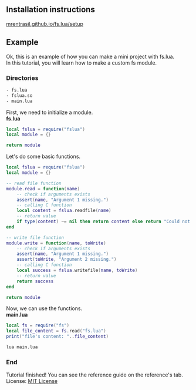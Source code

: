## Installation instructions
[mrentrasil.github.io/fs.lua/setup](https://mrentrasil.github.io/fs.lua/guide/setup)
## Example
Ok, this is an example of how you can make a mini project with fs.lua. <br>
In this tutorial, you will learn how to make a custom fs module. <br>

### Directories
```sh
- fs.lua
- fslua.so
- main.lua
```

First, we need to initialize a module. <br>
**fs.lua** <br>
```lua
local fslua = require("fslua")
local module = {}

return module
```

Let's do some basic functions.
```lua
local fslua = require("fslua")
local module = {}

-- read file function
module.read = function(name)
    -- check if arguments exists
    assert(name, "Argument 1 missing.")
    -- calling C function
    local content = fslua.readfile(name)
    -- return value
    if type(content) ~= nil then return content else return "Could not open file(file does not exists)." end
end

-- write file function
module.write = function(name, toWrite)
    -- check if arguments exists
    assert(name, "Argument 1 missing.")
    assert(toWrite, "Argument 2 missing.")
    -- calling C function
    local success = fslua.writefile(name, toWrite)
    -- return value
    return success
end

return module
```

Now, we can use the functions.<br>
**main.lua**<br>
```lua
local fs = require("fs")
local file_content = fs.read("fs.lua")
print("file's content: "..file_content)
```
```sh
lua main.lua
```

### End

Tutorial finished! You can see the reference guide on the reference's tab.<br>
License: [MIT License](https://mrentrasil.github.io/fs.lua/LICENSE)
